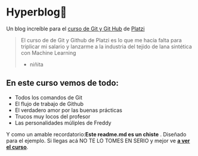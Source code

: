 # Hyperblog💚
Un blog increíble para el [curso de Git y Git Hub](http://https://platzi.com/cursos/git-github/ "curso de Git y Git Hub") de [Platzi](http://https://platzi.com/cursos/git-github/ "Platzi")
> El curso de de Git y Github de Platzi es lo que me hacía falta para triplicar mi salario y lanzarme a la industria del tejido de lana sintética con Machine Learning
> - niñita

## En este curso vemos de todo:
* Todos los comandos de Git
* El flujo de trabajo de Github 
* El verdadero amor por las buenas prácticas 
* Trucos muy locos del profesor
* Las personalidades múliples de Freddy

Y como un amable recordatorio:**Este readme.md es un chiste** . Diseñado para el ejemplo. Si llegas acá NO TE LO TOMES EN SERIO y mejor ve [**a ver el curso**](http://https://platzi.com/cursos/git-github/ "a ver el curso ").
